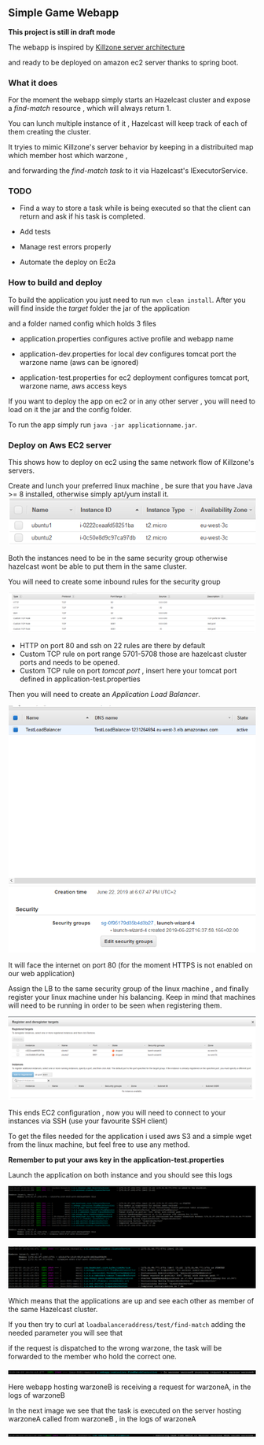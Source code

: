 ## Simple Game Webapp

**This project is still in draft mode**

The webapp is inspired by [Killzone server architecture](https://www.guerrilla-games.com/read/the-server-architecture-behind-killzone-shadow-fall)

and ready to be deployed on amazon ec2 server thanks to spring boot.

### What it does

For the moment the webapp simply starts an Hazelcast cluster and expose a *find-match* resource , which will always return 1.

You can lunch multiple instance of it , Hazelcast will keep track of each of them creating the cluster.

It tryies to mimic Killzone's server behavior by keeping in a distribuited map which member host which warzone , 

and forwarding the  *find-match task*  to it via Hazelcast's IExecutorService. 

### TODO 

- Find a way to store a task while is being executed so that the client can return and ask if his task is completed.

- Add tests

- Manage rest errors properly

- Automate the deploy on Ec2a

### How to build and deploy

To build the application you just need to run `mvn clean install`. After you will find inside the *target* folder the jar of the application 

and a folder named config which holds 3 files 

- application.properties configures active profile and webapp name

- application-dev.properties for local dev configures tomcat port the warzone name (aws can be ignored)

- application-test.properties for ec2 deployment  configures tomcat port, warzone name, aws access keys

If you want to deploy the app on ec2 or in any other server , you will need to load on it the jar and the config folder. 

To run the app simply run `java -jar applicationname.jar`.

### Deploy on Aws EC2 server

This shows how to deploy on ec2 using the same network flow of Killzone's servers.  

Create and lunch your preferred linux machine , be sure that you have Java >= 8 installed, otherwise simply apt/yum install it.
	![T2 micro instances](/asset/Ec2-1.PNG)

Both the instances need to be in the same security group otherwise hazelcast wont be able to put them in the same cluster.

You will need to create some inbound rules for the security group 

![security rules](/asset/Ec2-2-inbound.PNG)

- HTTP on port 80 and ssh on 22 rules are there by default 
- Custom TCP rule on port range 5701-5708 those are hazelcast cluster ports and needs to be opened.
- Custom TCP rule on port *tomcat port* , insert here your tomcat port defined in application-test.properties

Then you will need to create an *Application Load Balancer*.

![LB Created](/asset/Ec2-3.PNG)


It will face the internet on port 80 (for the moment HTTPS is not enabled on our web application) 

Assign the LB to the same security group of the linux machine , and finally register your linux machine under his balancing. Keep in mind that machines will need  to be running in order to be seen when registering them.


![Registered instance](/asset/Ec2-4.PNG)

This ends EC2 configuration , now you will need to connect to your instances via SSH (use your favourite SSH client) 

To get the files needed for the application i used aws S3 and a simple wget from the linux machine, but feel free to use any method.

**Remember to put your aws key in the application-test.properties**

Launch the application on both instance and you should see this logs

![Registered instance](/asset/hazel1.PNG)

![Registered instance](/asset/hazel2.PNG)


Which means that the applications are up and see each other as member of the same Hazelcast cluster.

If you then try to curl at `loadbalanceraddress/test/find-match` adding the needed parameter you will see that

if the request is dispatched to the wrong warzone, the task will be forwarded to the member who hold the correct one.

![Registered instance](/asset/hazel3.PNG)

Here webapp hosting warzoneB is receiving a request for warzoneA, in the logs of warzoneB

In the next image we see that the task is executed on the server hosting warzoneA called from warzoneB , in the logs of warzoneA

![Registered instance](/asset/hazel4.PNG)


